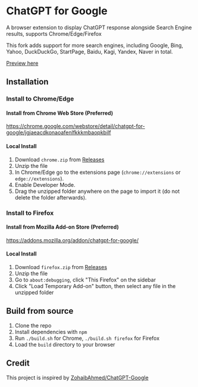 # ChatGPT for Google

A browser extension to display ChatGPT response alongside Search Engine results, supports Chrome/Edge/Firefox

This fork adds support for more search engines, including Google, Bing, Yahoo, DuckDuckGo, StartPage, Baidu, Kagi, Yandex, Naver in total.

[Preview here](./screenshot/README.md)

## Installation

### Install to Chrome/Edge

#### Install from Chrome Web Store (Preferred)

<https://chrome.google.com/webstore/detail/chatgpt-for-google/jgjaeacdkonaoafenlfkkkmbaopkbilf>

#### Local Install

1. Download `chrome.zip` from [Releases](https://github.com/wong2/chat-gpt-google-extension/releases)
2. Unzip the file
3. In Chrome/Edge go to the extensions page (`chrome://extensions` or `edge://extensions`).
4. Enable Developer Mode.
5. Drag the unzipped folder anywhere on the page to import it (do not delete the folder afterwards).

### Install to Firefox

#### Install from Mozilla Add-on Store (Preferred)

<https://addons.mozilla.org/addon/chatgpt-for-google/>

#### Local Install

1. Download `firefox.zip` from [Releases](https://github.com/wong2/chat-gpt-google-extension/releases)
2. Unzip the file
3. Go to `about:debugging`, click "This Firefox" on the sidebar
4. Click "Load Temporary Add-on" button, then select any file in the unzipped folder

## Build from source

1. Clone the repo
2. Install dependencies with `npm`
3. Run `./build.sh` for Chrome, `./build.sh firefox` for Firefox
4. Load the `build` directory to your browser

## Credit

This project is inspired by [ZohaibAhmed/ChatGPT-Google](https://github.com/ZohaibAhmed/ChatGPT-Google)
